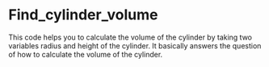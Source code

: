 # Find_cylinder_volume
This code helps you to calculate the volume of the cylinder by taking two variables radius and height of the cylinder. It basically answers the question of how to calculate the volume of the cylinder.
